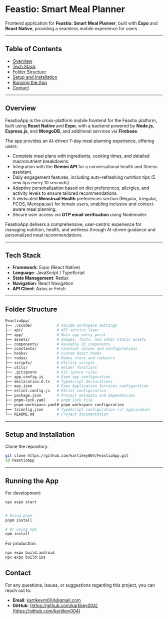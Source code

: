 # Feastio: Smart Meal Planner

Frontend application for **Feastio: Smart Meal Planner**, built with **Expo** and **React Native**, providing a seamless mobile experience for users.

---

## Table of Contents

- [Overview](#overview)
- [Tech Stack](#tech-stack)
- [Folder Structure](#folder-structure)
- [Setup and Installation](#setup-and-installation)
- [Running the App](#running-the-app)
- [Contact](#contact)

---

## Overview

FeastioApp is the cross-platform mobile frontend for the Feastio platform, built using **React Native** and **Expo**, with a backend powered by **Node.js**, **Express.js**, and **MongoDB**, and additional services via **Firebase**.  

The app provides an AI-driven 7-day meal planning experience, offering users:  

- Complete meal plans with ingredients, cooking times, and detailed macronutrient breakdowns.  
- Integration with the **Gemini API** for a conversational health and fitness assistant.  
- Daily engagement features, including auto-refreshing nutrition tips (5 new tips every 10 seconds).  
- Adaptive personalization based on diet preferences, allergies, and activity levels to ensure tailored recommendations.  
- A dedicated **Menstrual Health** preferences section (Regular, Irregular, PCOS, Menopause) for female users, enabling inclusive and context-aware meal planning.  
- Secure user access via **OTP email verification** using Nodemailer.  

FeastioApp delivers a comprehensive, user-centric experience for managing nutrition, health, and wellness through AI-driven guidance and personalized meal recommendations.


---

## Tech Stack

- **Framework**: Expo (React Native)
- **Language**: JavaScript / TypeScript
- **State Management**: Redux
- **Navigation**: React Navigation
- **API Client**: Axios or Fetch
---

## Folder Structure

```bash
FeastioApp/
├── .vscode/           # VSCode workspace settings
├── api/               # API service layer
├── app/               # Main app entry point
├── assets/            # Images, fonts, and other static assets
├── components/        # Reusable UI components
├── constants/         # Constant values and configurations
├── hooks/             # Custom React hooks
├── redux/             # Redux store and reducers
├── scripts/           # Utility scripts
├── utils/             # Helper functions
├── .gitignore         # Git ignore rules
├── app.config.js      # Expo app configuration
├── declaration.d.ts   # TypeScript declarations
├── eas.json           # Expo Application Services configuration
├── eslint.config.js   # ESLint configuration
├── package.json       # Project metadata and dependencies
├── pnpm-lock.yaml     # pnpm lock file
├── pnpm-workspace.yaml# pnpm workspace configuration
├── tsconfig.json      # TypeScript configuration (if applicable)
└── README.md          # Project documentation
```
---

## Setup and Installation

Clone the repository:

```bash
git clone https://github.com/kartikey004/FeastioApp.git
cd FeastioApp
```
---

## Running the App

For development:

```bash
npx expo start


# Using pnpm
pnpm install

# Or using npm
npm install
```

For production:

```bash
npx expo build:android
npx expo build:ios
```

## Contact

For any questions, issues, or suggestions regarding this project, you can reach out to:

- **Email**: kartikeym004@gmail.com
- **GitHub**: [https://github.com/kartikey004](https://github.com/kartikey004)
